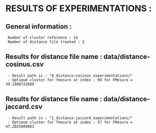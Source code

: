 # RESULTS OF EXPERIMENTATIONS :
## General information :
	 Number of cluster reference : 14 
	 Number of distance file treated : 2 
## Results for distance file name : data/distance-cosinus.csv 
	 - Result path is : "0_distance-cosinus_experimentations/" 
	 - Optimum cluster for fmesure at index : 69 for FMesure = 39.1806722689 
## Results for distance file name : data/distance-jaccard.csv 
	 - Result path is : "1_distance-jaccard_experimentations/" 
	 - Optimum cluster for fmesure at index : 57 for FMesure = 47.2025989883 
